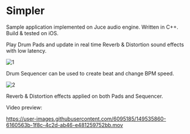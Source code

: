 # Simpler

Sample application implemented on Juce audio engine. Written in C++. Build & tested on iOS.

Play Drum Pads and update in real time Reverb & Distortion sound effects with low latency. 

![1](https://user-images.githubusercontent.com/6095185/149424484-a78638db-e42b-4384-b467-8b86ca06e76c.png)

Drum Sequencer can be used to create beat and change BPM speed. 

![2](https://user-images.githubusercontent.com/6095185/149424504-c14776df-9a04-4a5a-903f-8a900e062014.png)

Reverb & Distortion effects applied on both Pads and Sequencer.

Video preview:

https://user-images.githubusercontent.com/6095185/149535860-6160563b-1f8c-4c2d-ab46-e481259752bb.mov

